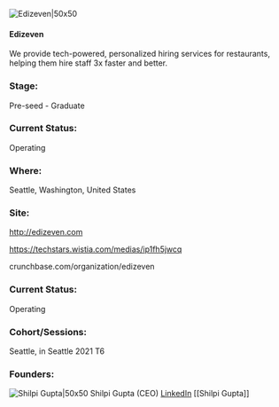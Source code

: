 

![Edizeven|50x50](https://apimg.techstars.com/connect/images/image_files/616dd2d7becedc00087b6cee/original/Edizeven_square_logo.png)

#### Edizeven
We provide tech-powered, personalized hiring services for restaurants, helping them hire staff 3x faster and better.

### Stage: 
Pre-seed - Graduate 

### Current Status: 
Operating

### Where:
Seattle, Washington, United States

### Site:
http://edizeven.com

https://techstars.wistia.com/medias/ip1fh5jwcq

crunchbase.com/organization/edizeven

### Current Status: 
Operating

### Cohort/Sessions: 
Seattle, in Seattle 2021 T6

### Founders: 

![Shilpi Gupta|50x50](https://apimg.techstars.com/connect/images/image_files/616dd3b02b09a50008b4b996/original/shilpi_photo.jpg) Shilpi Gupta (CEO) [LinkedIn](https://linkedin.com/in/shilpi21) [[Shilpi Gupta]]


